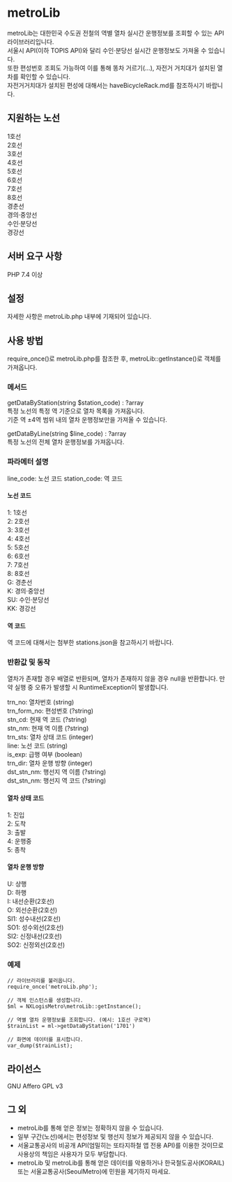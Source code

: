 # metroLib
metroLib는 대한민국 수도권 전철의 역별 열차 실시간 운행정보를 조회할 수 있는 API 라이브러리입니다.   
서울시 API(이하 TOPIS API)와 달리 수인·분당선 실시간 운행정보도 가져올 수 있습니다.   
또한 편성번호 조회도 가능하여 이를 통해 똥차 거르기(...), 자전거 거치대가 설치된 열차를 확인할 수 있습니다.   
자전거거치대가 설치된 편성에 대해서는 haveBicycleRack.md를 참조하시기 바랍니다.  

## 지원하는 노선
1호선   
2호선   
3호선   
4호선   
5호선   
6호선   
7호선   
8호선   
경춘선   
경의·중앙선   
수인·분당선   
경강선   

## 서버 요구 사항
PHP 7.4 이상

## 설정
자세한 사항은 metroLib.php 내부에 기재되어 있습니다.   

## 사용 방법
require_once()로 metroLib.php를 참조한 후, metroLib::getInstance()로 객체를 가져옵니다.   

### 메서드
getDataByStation(string $station_code) : ?array   
특정 노선의 특정 역 기준으로 열차 목록을 가져옵니다.   
기준 역 ±4역 범위 내의 열차 운행정보만을 가져올 수 있습니다.   
   
getDataByLine(string $line_code) : ?array   
특정 노선의 전체 열차 운행정보를 가져옵니다.   

### 파라메터 설명
line_code: 노선 코드
station_code: 역 코드   

#### 노선 코드
1: 1호선   
2: 2호선   
3: 3호선   
4: 4호선   
5: 5호선   
6: 6호선   
7: 7호선   
8: 8호선   
G: 경춘선   
K: 경의·중앙선   
SU: 수인·분당선   
KK: 경강선   

#### 역 코드
역 코드에 대해서는 첨부한 stations.json을 참고하시기 바랍니다.   

### 반환값 및 동작
열차가 존재할 경우 배열로 반환되며, 열차가 존재하지 않을 경우 null을 반환합니다.
만약 실행 중 오류가 발생할 시 RuntimeException이 발생합니다.   
   
trn_no: 열차번호 (string)   
trn_form_no: 편성번호 (?string)   
stn_cd: 현재 역 코드 (?string)   
stn_nm: 현재 역 이름 (?string)   
trn_sts: 열차 상태 코드 (integer)   
line: 노선 코드 (string)   
is_exp: 급행 여부 (boolean)   
trn_dir: 열차 운행 방향 (integer)   
dst_stn_nm: 행선지 역 이름 (?string)   
dst_stn_nm: 행선지 역 코드 (?string)   

#### 열차 상태 코드
1: 진입   
2: 도착   
3: 출발   
4: 운행중   
5: 종착   

#### 열차 운행 방향
U: 상행   
D: 하행   
I: 내선순환(2호선)   
O: 외선순환(2호선)   
SI1: 성수내선(2호선)   
SO1: 성수외선(2호선)   
SI2: 신정내선(2호선)   
SO2: 신정외선(2호선)   

### 예제

```
// 라이브러리를 불러옵니다.
require_once('metroLib.php');

// 객체 인스턴스를 생성합니다.
$ml = NXLogisMetro\metroLib::getInstance();

// 역별 열차 운행정보를 조회합니다. (예시: 1호선 구로역)
$trainList = ml->getDataByStation('1701')

// 화면에 데이터를 표시합니다.
var_dump($trainList);
```

## 라이선스
GNU Affero GPL v3   

## 그 외
* metroLib를 통해 얻은 정보는 정확하지 않을 수 있습니다. 
* 일부 구간(노선)에서는 편성정보 및 행선지 정보가 제공되지 않을 수 있습니다.
* 서울교통공사의 비공개 API(엄밀히는 또타지하철 앱 전용 API)를 이용한 것이므로 사용상의 책임은 사용자가 모두 부담합니다.
* metroLib 및 metroLib를 통해 얻은 데이터를 악용하거나 한국철도공사(KORAIL) 또는 서울교통공사(SeoulMetro)에 민원을 제기하지 마세요.
